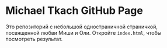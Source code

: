 # Michael Tkach GitHub Page

Это репозиторий с небольшой одностраничной страничкой, посвященной любви Миши и Оли.
Откройте `index.html`, чтобы посмотреть результат.
